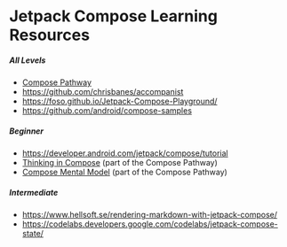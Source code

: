 # Jetpack Compose Learning Resources

##### All Levels
- [Compose Pathway](https://developer.android.com/courses/pathways/compose)
- https://github.com/chrisbanes/accompanist
- https://foso.github.io/Jetpack-Compose-Playground/
- https://github.com/android/compose-samples

##### Beginner
- https://developer.android.com/jetpack/compose/tutorial
- [Thinking in Compose](https://developer.android.com/courses/pathways/compose) (part of the Compose Pathway)
- [Compose Mental Model](https://developer.android.com/courses/pathways/compose) (part of the Compose Pathway)

##### Intermediate
- https://www.hellsoft.se/rendering-markdown-with-jetpack-compose/
- https://codelabs.developers.google.com/codelabs/jetpack-compose-state/
